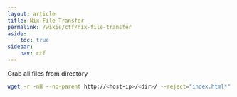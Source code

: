 ```yaml
---
layout: article
title: Nix File Transfer
permalink: /wikis/ctf/nix-file-transfer
aside:
    toc: true
sidebar:
    nav: ctf
---
```


Grab all files from directory
```bash
wget -r -nH --no-parent http://<host-ip>/<dir>/ --reject="index.html*" -q
```
